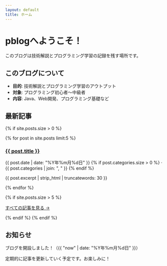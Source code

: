 ```yaml
---
layout: default
title: ホーム
---
```


# pblogへようこそ！

このブログは技術解説とプログラミング学習の記録を残す場所です。

## このブログについて

- **目的**: 技術解説とプログラミング学習のアウトプット
- **対象**: プログラミング初心者〜中級者
- **内容**: Java、Web開発、プログラミング基礎など

## 最新記事

{% if site.posts.size > 0 %}
<div class="post-list">
  {% for post in site.posts limit:5 %}
    <article class="post-item">
      <h3><a href="{{ post.url | relative_url }}">{{ post.title }}</a></h3>
      <p class="post-meta">
        <time datetime="{{ post.date | date_to_xmlschema }}">{{ post.date | date: "%Y年%m月%d日" }}</time>
        {% if post.categories.size > 0 %}
        · {{ post.categories | join: ", " }}
        {% endif %}
      </p>
      <p class="post-excerpt">{{ post.excerpt | strip_html | truncatewords: 30 }}</p>
    </article>
  {% endfor %}
</div>

{% if site.posts.size > 5 %}
<p class="all-posts-link">
  <a href="{{ '/posts/' | relative_url }}">すべての記事を見る &rarr;</a>
</p>
{% endif %}
{% endif %}

## お知らせ

ブログを開設しました！（{{ "now" | date: "%Y年%m月%d日" }}）

定期的に記事を更新していく予定です。お楽しみに！ 